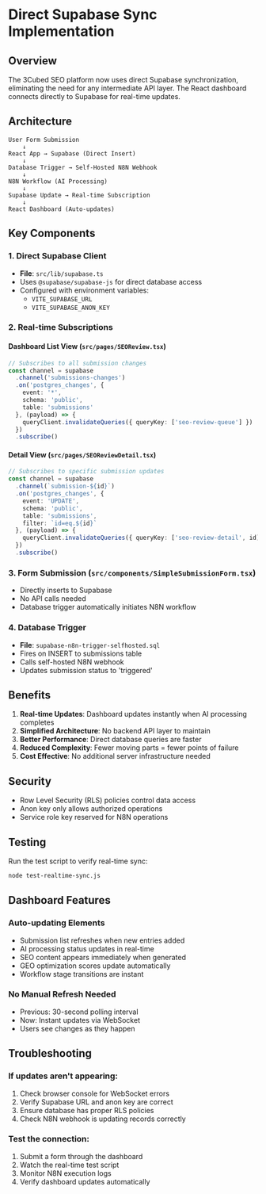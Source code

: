 # Direct Supabase Sync Implementation

## Overview
The 3Cubed SEO platform now uses direct Supabase synchronization, eliminating the need for any intermediate API layer. The React dashboard connects directly to Supabase for real-time updates.

## Architecture

```
User Form Submission
    ↓
React App → Supabase (Direct Insert)
    ↓
Database Trigger → Self-Hosted N8N Webhook
    ↓
N8N Workflow (AI Processing)
    ↓
Supabase Update → Real-time Subscription
    ↓
React Dashboard (Auto-updates)
```

## Key Components

### 1. Direct Supabase Client
- **File**: `src/lib/supabase.ts`
- Uses `@supabase/supabase-js` for direct database access
- Configured with environment variables:
  - `VITE_SUPABASE_URL`
  - `VITE_SUPABASE_ANON_KEY`

### 2. Real-time Subscriptions

#### Dashboard List View (`src/pages/SEOReview.tsx`)
```typescript
// Subscribes to all submission changes
const channel = supabase
  .channel('submissions-changes')
  .on('postgres_changes', {
    event: '*',
    schema: 'public',
    table: 'submissions'
  }, (payload) => {
    queryClient.invalidateQueries({ queryKey: ['seo-review-queue'] })
  })
  .subscribe()
```

#### Detail View (`src/pages/SEOReviewDetail.tsx`)
```typescript
// Subscribes to specific submission updates
const channel = supabase
  .channel(`submission-${id}`)
  .on('postgres_changes', {
    event: 'UPDATE',
    schema: 'public',
    table: 'submissions',
    filter: `id=eq.${id}`
  }, (payload) => {
    queryClient.invalidateQueries({ queryKey: ['seo-review-detail', id] })
  })
  .subscribe()
```

### 3. Form Submission (`src/components/SimpleSubmissionForm.tsx`)
- Directly inserts to Supabase
- No API calls needed
- Database trigger automatically initiates N8N workflow

### 4. Database Trigger
- **File**: `supabase-n8n-trigger-selfhosted.sql`
- Fires on INSERT to submissions table
- Calls self-hosted N8N webhook
- Updates submission status to 'triggered'

## Benefits

1. **Real-time Updates**: Dashboard updates instantly when AI processing completes
2. **Simplified Architecture**: No backend API layer to maintain
3. **Better Performance**: Direct database queries are faster
4. **Reduced Complexity**: Fewer moving parts = fewer points of failure
5. **Cost Effective**: No additional server infrastructure needed

## Security

- Row Level Security (RLS) policies control data access
- Anon key only allows authorized operations
- Service role key reserved for N8N operations

## Testing

Run the test script to verify real-time sync:
```bash
node test-realtime-sync.js
```

## Dashboard Features

### Auto-updating Elements
- Submission list refreshes when new entries added
- AI processing status updates in real-time
- SEO content appears immediately when generated
- GEO optimization scores update automatically
- Workflow stage transitions are instant

### No Manual Refresh Needed
- Previous: 30-second polling interval
- Now: Instant updates via WebSocket
- Users see changes as they happen

## Troubleshooting

### If updates aren't appearing:
1. Check browser console for WebSocket errors
2. Verify Supabase URL and anon key are correct
3. Ensure database has proper RLS policies
4. Check N8N webhook is updating records correctly

### Test the connection:
1. Submit a form through the dashboard
2. Watch the real-time test script
3. Monitor N8N execution logs
4. Verify dashboard updates automatically